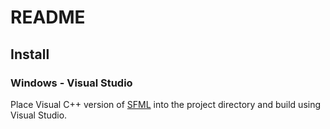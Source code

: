 # README

## Install
### Windows - Visual Studio
Place Visual C++ version of [SFML](https://www.sfml-dev.org/download.php) into the project directory and build using Visual Studio.
